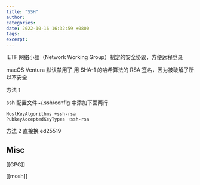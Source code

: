 ```yaml
---
title: "SSH"
author: 
categories: 
date: 2022-10-16 16:32:59 +0800
tags: 
excerpt: 
---
```


IETF 网络小组（Network Working Group）制定的安全协议，方便远程登录




macOS Ventura 默认禁用了 用 SHA-1 的哈希算法的 RSA 签名，因为被破解了所以不安全

方法 1

ssh 配置文件~/.ssh/config 中添加下面两行
```shell
HostKeyAlgorithms +ssh-rsa
PubkeyAcceptedKeyTypes +ssh-rsa
```
方法 2
直接换 ed25519




## Misc

[[GPG]]

[[mosh]]


